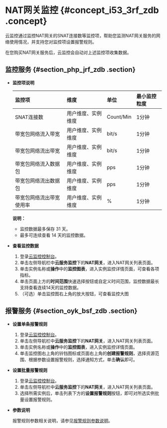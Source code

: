 # NAT网关监控 {#concept_i53_3rf_zdb .concept}

云监控通过监控NAT网关的SNAT连接数等监控项，帮助您监测NAT网关服务的网络使用情况，并支持您对监控项设置报警规则。

在您购买NAT网关服务后，云监控会自动对上述监控项收集数据。

## 监控服务 {#section_php_jrf_zdb .section}

-   **监控项说明** 

    |监控项|维度|单位|最小监控粒度|
    |:--|:-|:-|:-----|
    |SNAT连接数|用户维度、实例维度|Count/Min|1分钟|
    |带宽包网络流入带宽|用户维度、实例维度|bit/s|1分钟|
    |带宽包网络流出带宽|用户维度、实例维度|bit/s|1分钟|
    |带宽包网络流入数据包|用户维度、实例维度|pps|1分钟|
    |带宽包网络流出数据包|用户维度、实例维度|pps|1分钟|
    |带宽包网络流出带宽使用率|用户维度、实例维度|%|1分钟|

    **说明：** 

    -   监控数据最多保存 31 天。
    -   最多可连续查看 14 天的监控数据。
-   **查看监控数据** 
    1.  登录[云监控控制台](https://cms-intl.console.aliyun.com)。
    2.  单击左侧导航栏中**云服务监控**下的**NAT网关**，进入NAT网关列表页面。
    3.  单击实例名称或**操作**中的**监控图表**，进入实例监控详情页面，可查看各项指标。
    4.  单击页面上方的**时间范围**快速选择按钮或自定义时间范围，监控数据最长支持查看连续14天的监控数据。
    5.  （可选）单击监控图右上角的放大按钮，可查看监控大图

## 报警服务 {#section_oyk_bsf_zdb .section}

-   **设置单条报警规则** 
    1.  登录[云监控控制台](https://cms-intl.console.aliyun.com)。
    2.  单击左侧导航栏中**云服务监控**下的**NAT网关**，进入NAT网关列表页面。
    3.  单击实例名称或**操作**中的**监控图表**，进入实例监控详情页面。
    4.  单击监控图右上角的铃铛图标或页面右上角的**创建报警规则**，选择资源范围、根据参数设置报警规则，选择通知方式，单击**确认**即可。
-   **设置批量报警规则** 
    1.  登录[云监控控制台](https://cms-intl.console.aliyun.com)。
    2.  单击左侧导航栏中**云服务监控**下的**NAT网关**，进入NAT网关列表页面。
    3.  选择所需实例后，单击列表下方的**设置报警规则**按钮，即可对所选实例批量设置报警规则。
-   **参数说明** 

    报警规则参数相关说明，请参见[报警规则参数说明](intl.zh-CN/用户指南/报警服务/报警规则/报警规则参数说明.md#)。


